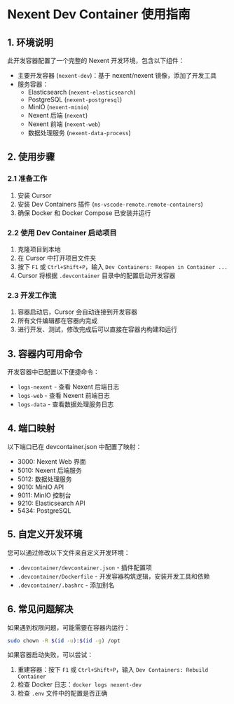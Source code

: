 # Nexent Dev Container 使用指南

## 1. 环境说明

此开发容器配置了一个完整的 Nexent 开发环境，包含以下组件：

- 主要开发容器 (`nexent-dev`)：基于 nexent/nexent 镜像，添加了开发工具
- 服务容器：
  - Elasticsearch (`nexent-elasticsearch`)
  - PostgreSQL (`nexent-postgresql`)
  - MinIO (`nexent-minio`)
  - Nexent 后端 (`nexent`)
  - Nexent 前端 (`nexent-web`)
  - 数据处理服务 (`nexent-data-process`)

## 2. 使用步骤

### 2.1 准备工作

1. 安装 Cursor
2. 安装 Dev Containers 插件 (`ms-vscode-remote.remote-containers`)
3. 确保 Docker 和 Docker Compose 已安装并运行

### 2.2 使用 Dev Container 启动项目

1. 克隆项目到本地
2. 在 Cursor 中打开项目文件夹
3. 按下 `F1` 或 `Ctrl+Shift+P`，输入 `Dev Containers: Reopen in Container ...`
4. Cursor 将根据 `.devcontainer` 目录中的配置启动开发容器

### 2.3 开发工作流

1. 容器启动后，Cursor 会自动连接到开发容器
2. 所有文件编辑都在容器内完成
3. 进行开发、测试，修改完成后可以直接在容器内构建和运行

## 3. 容器内可用命令

开发容器中已配置以下便捷命令：

- `logs-nexent` - 查看 Nexent 后端日志
- `logs-web` - 查看 Nexent 前端日志
- `logs-data` - 查看数据处理服务日志

## 4. 端口映射

以下端口已在 devcontainer.json 中配置了映射：

- 3000: Nexent Web 界面
- 5010: Nexent 后端服务
- 5012: 数据处理服务
- 9010: MinIO API
- 9011: MinIO 控制台
- 9210: Elasticsearch API
- 5434: PostgreSQL

## 5. 自定义开发环境

您可以通过修改以下文件来自定义开发环境：

- `.devcontainer/devcontainer.json` - 插件配置项
- `.devcontainer/Dockerfile` - 开发容器构筑逻辑，安装开发工具和依赖
- `.devcontainer/.bashrc` - 添加别名

## 6. 常见问题解决

如果遇到权限问题，可能需要在容器内运行：

```bash
sudo chown -R $(id -u):$(id -g) /opt
```

如果容器启动失败，可以尝试：

1. 重建容器：按下 `F1` 或 `Ctrl+Shift+P`，输入 `Dev Containers: Rebuild Container`
2. 检查 Docker 日志：`docker logs nexent-dev`
3. 检查 `.env` 文件中的配置是否正确